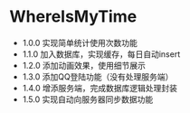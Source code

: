 # WhereIsMyTime
* 1.0.0 实现简单统计使用次数功能
* 1.1.0 加入数据库，实现缓存，每日自动insert
* 1.2.0 添加动画效果，使用细节展示
* 1.3.0 添加QQ登陆功能（没有处理服务端）
* 1.4.0 增添服务端，完成数据库逻辑处理封装
* 1.5.0 实现自动向服务器同步数据功能
